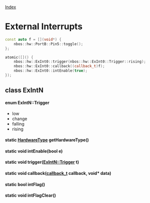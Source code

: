 [Index](../../index.hpp.md#index)

# External Interrupts

```c++
const auto f = [](void*) {
    nbos::hw::PortB::Pin5::toggle();
};

atomic([]() {
    nbos::hw::ExInt0::trigger(nbos::hw::ExInt0::Trigger::rising);
    nbos::hw::ExInt0::callback((callback_t)f);
    nbos::hw::ExInt0::intEnable(true);
});
```

## class ExIntN

#### enum ExIntN::Trigger
* low
* change
* falling
* rising

#### static [HardwareType](hardwaretype.hpp.md#enum-hardwaretype) getHardwareType()

#### static void intEnable(bool e)

#### static void trigger([ExIntN::Trigger](exint.hpp.md#enum-exintntrigger) t)

#### static void callback([callback_t](../type.hpp.md#callbackt--void-void) callback, void\* data)

#### static bool intFlag()

#### static void intFlagClear()
